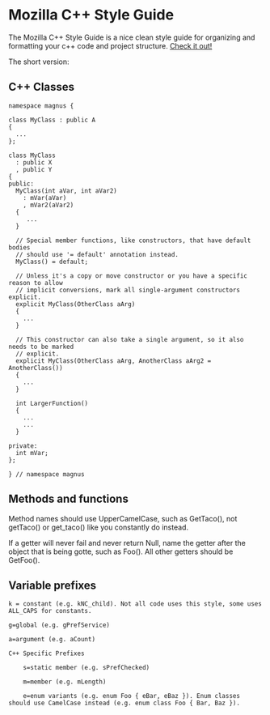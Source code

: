 # Mozilla C++ Style Guide

The Mozilla C++ Style Guide is a nice clean style guide for organizing and formatting your c++ code and project structure.
[Check it out!](https://firefox-source-docs.mozilla.org/code-quality/coding-style/coding_style_cpp.html)

The short version:

## C++ Classes

```{c++}
namespace magnus {

class MyClass : public A
{
  ...
};

class MyClass
  : public X
  , public Y
{
public:
  MyClass(int aVar, int aVar2)
    : mVar(aVar)
    , mVar2(aVar2)
  {
     ...
  }

  // Special member functions, like constructors, that have default bodies
  // should use '= default' annotation instead.
  MyClass() = default;

  // Unless it's a copy or move constructor or you have a specific reason to allow
  // implicit conversions, mark all single-argument constructors explicit.
  explicit MyClass(OtherClass aArg)
  {
    ...
  }

  // This constructor can also take a single argument, so it also needs to be marked
  // explicit.
  explicit MyClass(OtherClass aArg, AnotherClass aArg2 = AnotherClass())
  {
    ...
  }

  int LargerFunction()
  {
    ...
    ...
  }

private:
  int mVar;
};

} // namespace magnus
```

## Methods and functions

Method names should use UpperCamelCase, such as GetTaco(), not getTaco() or get_taco() like you constantly do instead.

If a getter will never fail and never return Null, name the getter after the object that is being gotte, such as Foo(). All other getters should be GetFoo().

## Variable prefixes

    k = constant (e.g. kNC_child). Not all code uses this style, some uses ALL_CAPS for constants.

    g=global (e.g. gPrefService)

    a=argument (e.g. aCount)

    C++ Specific Prefixes

        s=static member (e.g. sPrefChecked)

        m=member (e.g. mLength)

        e=enum variants (e.g. enum Foo { eBar, eBaz }). Enum classes should use CamelCase instead (e.g. enum class Foo { Bar, Baz }).
